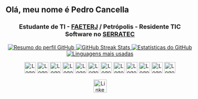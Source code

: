 <h2 align="left">Olá, meu nome é Pedro Cancella</h2>

<h3 align="center">
  Estudante de TI - <a href="https://www.faeterj-petropolis.edu.br/ensino-superior">FAETERJ</a> / Petrópolis - Residente TIC Software no <a href="https://serratec.org/residencia/index.html">SERRATEC</a>
</h3>

<p align="center">
  <a href="https://github.com/cancellap">
    <img src="http://github-profile-summary-cards.vercel.app/api/cards/profile-details?username=cancellap&theme=dark" alt="Resumo do perfil GitHub" />
  </a>
<a href="https://github.com/cancellap">
    <img src="https://streak-stats.demolab.com/?user=cancellap&hide_border=true&theme=dark" alt="GitHub Streak Stats" />
</a>

  <a href="https://github.com/cancellap">
    <img src="http://github-profile-summary-cards.vercel.app/api/cards/stats?username=cancellap&theme=dark" alt="Estatísticas do GitHub" />
  </a>
  <br>
  <a href="https://github.com/cancellap">
    <img src="https://github-readme-stats.vercel.app/api/top-langs?username=cancellap&layout=compact&hide_border=true&theme=dark" alt="Linguagens mais usadas" />
  </a>
</p>

<div align="center">
  <img src="https://cdn.jsdelivr.net/gh/devicons/devicon/icons/javascript/javascript-plain.svg" height="30" alt="Logo do JavaScript" />
  <img src="https://cdn.jsdelivr.net/gh/devicons/devicon/icons/typescript/typescript-plain.svg" height="30" alt="Logo do TypeScript" />
  <img src="https://cdn.jsdelivr.net/gh/devicons/devicon/icons/react/react-original.svg" height="30" alt="Logo do React" />
  <img src="https://cdn.jsdelivr.net/gh/devicons/devicon/icons/html5/html5-plain.svg" height="30" alt="Logo do HTML5" />
  <img src="https://cdn.jsdelivr.net/gh/devicons/devicon/icons/css3/css3-plain.svg" height="30" alt="Logo do CSS3" />
  <img src="https://cdn.jsdelivr.net/gh/devicons/devicon/icons/java/java-original.svg" height="30" alt="Logo do Java" />
  <img src="https://cdn.jsdelivr.net/gh/devicons/devicon/icons/git/git-original.svg" height="30" alt="Logo do Git" />
  <img src="https://cdn.jsdelivr.net/gh/devicons/devicon/icons/postgresql/postgresql-plain.svg" height="30" alt="Logo do PostgreSQL" />
  <img src="https://cdn.jsdelivr.net/gh/devicons/devicon/icons/spring/spring-original.svg" height="30" alt="Logo do Spring" />
  <img src="https://cdn.jsdelivr.net/gh/devicons/devicon/icons/csharp/csharp-original.svg" height="30" alt="Logo do C#" />
  <img src="https://cdn.jsdelivr.net/gh/devicons/devicon/icons/docker/docker-plain.svg" height="30" alt="Logo do Docker" />
  <img src="https://cdn.jsdelivr.net/gh/devicons/devicon/icons/rabbitmq/rabbitmq-original.svg" height="30" alt="Logo do RabbitMQ" />
</div>

<p align="center">
  <a href="https://www.linkedin.com/in/cancellapedro/" target="_blank">
    <img src="https://img.shields.io/static/v1?message=LinkedIn&logo=linkedin&label=&color=0077B5&logoColor=white&style=for-the-badge" height="35" alt="LinkedIn Logo" />
  </a>
</p>
